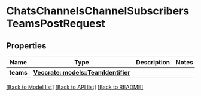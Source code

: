 # ChatsChannelsChannelSubscribersTeamsPostRequest

## Properties

Name | Type | Description | Notes
------------ | ------------- | ------------- | -------------
**teams** | [**Vec<crate::models::TeamIdentifier>**](TeamIdentifier.md) |  | 

[[Back to Model list]](../README.md#documentation-for-models) [[Back to API list]](../README.md#documentation-for-api-endpoints) [[Back to README]](../README.md)


